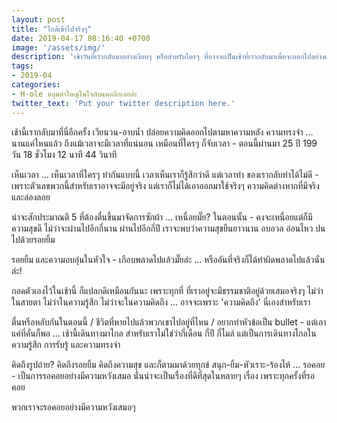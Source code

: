 ```yaml
---
layout: post
title: "ใกล้เข้าไปจริงๆ"
date: 2019-04-17 08:16:40 +0700
image: '/assets/img/'
description: 'เช้าวันที่เรากลับมาอย่างเงียบๆ หรือสำหรับใครๆ ที่อาจจะเป็นเช้าที่เรากลับมาเพื่อจะออกไปอย่างเงียบๆ - พวกเราเลือกอะไรก็ได้ในชีวิตนี้'
tags:
- 2019-04
categories:
- H-ole หลุมดำใหญ่ในใจกับแผลลึกเลยล่ะ
twitter_text: 'Put your twitter description here.'
---
```

เช้านี้เรากลับมาที่นี่อีกครั้ง เวียนวน-อาบน้ำ ปล่อยความคิดออกไปตามหาความหลัง ความทรงจำ ... นานแค่ไหนแล้ว ถึงแม้เวลาจะมีเวลาที่แน่นอน เหมือนที่ใครๆ ก็จับเวลา - ตอนนี้ผ่านมา 25 ปี 199 วัน 18 ชั่วโมง 12 นาที 44 วินาที

เห็นเวลา ... เห็นเวลาที่ใครๆ ทำกันแบบนี้ เวลาเห็นเราก็รู้สึกว่าดี แต่เวลาทำ ของเรากลับทำได้ไม่ดี - เพราะตัวเลขพวกนี้สำหรับเราอาจจะมีอยู่จริง แต่เราก็ไม่ได้เอาออกมาใช้จริงๆ ความคิดต่างหากที่มีจริง และล่องลอย

น่าจะสักประมาณตี 5 ที่ต้องตื่นขึ้นมาจัดการซักผ้า ... เหนื่อยมั๊ย? ในตอนนั้น - คงจะเหนื่อยแต่ก็มีความสุขดี ไม่ว่าจะผ่านไปอีกกี่นาน ผ่านไปอีกกี่ปี เราจะพบว่าความสุขยืนยาวนาน อบอวล อ่อนไหว ปนไปด้วยรอยยิ้ม

รอยยิ้ม และความอบอุ่นในหัวใจ - เกือบพลาดไปแล้วมั๊ยล่ะ ... หรืออันที่จริงก็ได้ทำผิดพลาดไปแล้วนั่นล่ะ!

กอดตัวเองไว้ในเช้านี้ ก็แปลกดีเหมือนกันนะ เพราะทุกที่ ที่เราอยู่จะมีธรรมชาติอยู่ด้วยเสมอจริงๆ ไม่ว่าในสายตา ไม่ว่าในความรู้สึก ไม่ว่าจะในความคิดถึง ... อาจจะเพราะ 'ความคิดถึง' นี่เองสำหรับเรา

ตื่นหรือหลับกันในตอนนี้ / ชีวิตที่หายไปแล้วพวกเขาไปอยู่ที่ไหน / อยากทำหัวข้อเป็น bullet - แต่เอาแค่ที่คั่นก็พอ ... เช้านี้เดินทางมาไกล สำหรับเราไม่ใช่ว่ากี่เดือน กี่ปี กี่ไมล์ แต่เป็นการเดินทางไกลในความรู้สึก การรับรู้ และความทรงจำ

คิดถึงรูปถ่าย? คิดถึงรอยยิ้ม คิดถึงความสุข และก็ตามมาด้วยทุกข์ สนุก-ยิ้ม-หัวเราะ-ร้องไห้ ... รอคอย - เป็นการรอคอยอย่างมีความหวังเสมอ นั่นน่าจะเป็นเรื่องที่ดีที่สุดในหลายๆ เรื่อง เพราะทุกครั้งที่รอคอย

พวกเราจะรอคอยอย่างมีความหวังเสมอๆ
